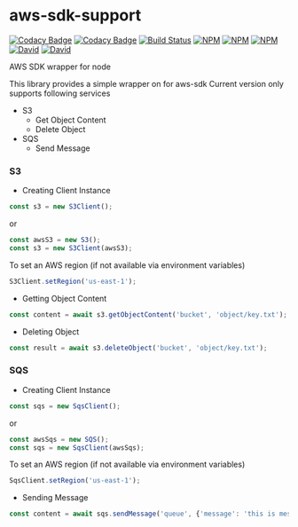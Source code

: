 # aws-sdk-support
[![Codacy Badge](https://api.codacy.com/project/badge/Grade/26baad63fb7f403c889540f9673d19b0)](https://www.codacy.com/gh/techgrid/aws-sdk-support?utm_source=github.com&amp;utm_medium=referral&amp;utm_content=techgrid/aws-sdk-support&amp;utm_campaign=Badge_Grade)
[![Codacy Badge](https://api.codacy.com/project/badge/Coverage/26baad63fb7f403c889540f9673d19b0)](https://www.codacy.com/gh/techgrid/aws-sdk-support?utm_source=github.com&utm_medium=referral&utm_content=techgrid/aws-sdk-support&utm_campaign=Badge_Coverage)
[![Build Status](https://travis-ci.org/techgrid/aws-sdk-support.svg?branch=master)](https://travis-ci.org/techgrid/aws-sdk-support)
[![NPM](https://images1-focus-opensocial.googleusercontent.com/gadgets/proxy?container=focus&url=https://img.shields.io/npm/l/aws-sdk-support)](https://www.npmjs.com/package/aws-sdk-support)
[![NPM](https://images1-focus-opensocial.googleusercontent.com/gadgets/proxy?container=focus&url=https://img.shields.io/npm/dt/aws-sdk-support)](https://www.npmjs.com/package/aws-sdk-support)
[![NPM](https://images1-focus-opensocial.googleusercontent.com/gadgets/proxy?container=focus&url=https://img.shields.io/npm/v/aws-sdk-support)](https://www.npmjs.com/package/aws-sdk-support)
[![David](https://images1-focus-opensocial.googleusercontent.com/gadgets/proxy?container=focus&url=https://img.shields.io/david/techgrid/aws-sdk-support)](https://david-dm.org/techgrid/aws-sdk-support)
[![David](https://images1-focus-opensocial.googleusercontent.com/gadgets/proxy?container=focus&url=https://img.shields.io/david/dev/techgrid/aws-sdk-support)](https://david-dm.org/techgrid/aws-sdk-support?type=dev)

AWS SDK wrapper for node

This library provides a simple wrapper on for aws-sdk
Current version only supports following services
* S3
    * Get Object Content
    * Delete Object
* SQS
    * Send Message

### S3
* Creating Client Instance
```js
const s3 = new S3Client();
``` 
or
```js
const awsS3 = new S3();
const s3 = new S3Client(awsS3);
``` 

To set an AWS region (if not available via environment variables)
```js
S3Client.setRegion('us-east-1');
```

* Getting Object Content
```js
const content = await s3.getObjectContent('bucket', 'object/key.txt');
```

* Deleting Object
```js
const result = await s3.deleteObject('bucket', 'object/key.txt');
```

### SQS
* Creating Client Instance
```js
const sqs = new SqsClient();
``` 
or
```js
const awsSqs = new SQS();
const sqs = new SqsClient(awsSqs);
``` 

To set an AWS region (if not available via environment variables)
```js
SqsClient.setRegion('us-east-1');
```

* Sending Message
```js
const content = await sqs.sendMessage('queue', {'message': 'this is message'});
```
